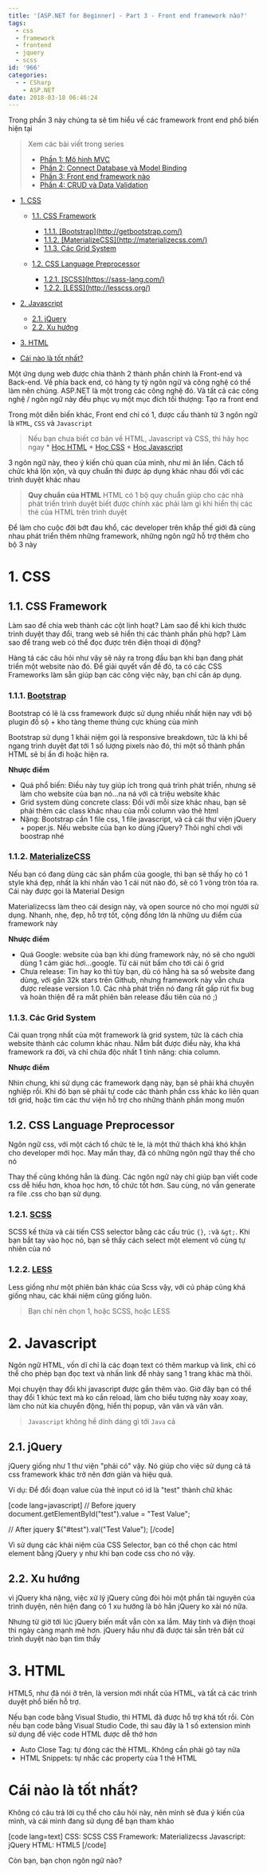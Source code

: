 ```yaml
---
title: '[ASP.NET for Beginner] - Part 3 - Front end framework nào?'
tags:
  - css
  - framework
  - frontend
  - jquery
  - scss
id: '966'
categories:
  - - CSharp
    - ASP.NET
date: 2018-03-18 06:46:24
---
```


Trong phần 3 này chúng ta sẽ tìm hiểu về các framework front end phổ biến hiện tại
<!-- more -->
> Xem các bài viết trong series
> 
> *   [Phần 1: Mô hình MVC](https://coding4food.net/2018/03/04/asp-net-for-beginner-part-1-mvc/)
> *   [Phần 2: Connect Database và Model Binding](https://coding4food.net/2018/03/11/asp-net-for-beginner-part-2-connect-database-and-model-binding/)
> *   [Phần 3: Front end framework nào](https://coding4food.net/2018/03/18/asp-net-for-beginner-part-3-front-end-framework-nao/)
> *   [Phần 4: CRUD và Data Validation](https://coding4food.net/2018/03/25/aspnet-for-beginner-part-4-crud-va-data-validation/)

*   [1. CSS](#1-css)
    
    *   [1.1. CSS Framework](#11-css-framework)
        
        *   [1.1.1. \[Bootstrap\](http://getbootstrap.com/)](#111-bootstraphttpgetbootstrapcom)
        *   [1.1.2. \[MaterializeCSS\](http://materializecss.com/)](#112-materializecsshttpmaterializecsscom)
        *   [1.1.3. Các Grid System](#113-các-grid-system)
    *   [1.2. CSS Language Preprocessor](#12-css-language-preprocessor)
        
        *   [1.2.1. \[SCSS\](https://sass-lang.com/)](#121-scsshttpssass-langcom)
        *   [1.2.2. \[LESS\](http://lesscss.org/)](#122-lesshttplesscssorg)
*   [2. Javascript](#2-javascript)
    
    *   [2.1. jQuery](#21-jquery)
    *   [2.2. Xu hướng](#22-xu-hướng)
*   [3. HTML](#3-html)
*   [Cái nào là tốt nhất?](#cái-nào-là-tốt-nhất)

Một ứng dụng web được chia thành 2 thành phần chính là Front-end và Back-end. Về phía back end, có hàng ty tỷ ngôn ngữ và công nghệ có thể làm nên chúng. ASP.NET là một trong các công nghệ đó. Và tất cả các công nghệ / ngôn ngữ này đều phục vụ một mục đích tối thượng: Tạo ra front end

Trong một diễn biến khác, Front end chỉ có 1, được cấu thành từ 3 ngôn ngữ là `HTML`, `CSS` và `Javascript`

> Nếu bạn chưa biết cơ bản về HTML, Javascript và CSS, thì hãy học ngay \* [Học HTML](https://www.w3schools.com/html/default.asp) \* [Học CSS](https://www.w3schools.com/css/) \* [Học Javascript](https://www.w3schools.com/js/)

3 ngôn ngữ này, theo ý kiến chủ quan của mình, như mì ăn liền. Cách tổ chức khá lộn xộn, và quy chuẩn thì được áp dụng khác nhau đối với các trình duyệt khác nhau

> **Quy chuẩn của HTML** HTML có 1 bộ quy chuẩn giúp cho các nhà phát triển trình duyệt biết được chính xác phải làm gì khi hiển thị các thẻ của HTML trên trình duyệt

Để làm cho cuộc đời bớt đau khổ, các developer trên khắp thế giới đã cùng nhau phát triển thêm những framework, những ngôn ngữ hỗ trợ thêm cho bộ 3 này

# 1. CSS

## 1.1. CSS Framework

Làm sao để chia web thành các cột linh hoạt? Làm sao để khi kích thước trình duyệt thay đổi, trang web sẽ hiển thị các thành phần phù hợp? Làm sao để trang web có thể đọc được trên điện thoại di động?

Hàng tá các câu hỏi như vậy sẽ nảy ra trong đầu bạn khi bạn đang phát triển một website nào đó. Để giải quyết vấn đề đó, ta có các CSS Frameworks làm sẵn giúp bạn các công việc này, bạn chỉ cần áp dụng.

### 1.1.1. [Bootstrap](http://getbootstrap.com/)

Bootstrap có lẽ là css framework được sử dụng nhiều nhất hiện nay với bộ plugin đồ sộ + kho tàng theme thủng cực khủng của mình

Bootstrap sử dụng 1 khái niệm gọi là responsive breakdown, tức là khi bề ngang trình duyệt đạt tới 1 số lượng pixels nào đó, thì một số thành phần HTML sẽ bị ẩn đi hoặc hiện ra.

**Nhược điểm**

*   Quá phổ biến: Điều này tuy giúp ích trong quá trình phát triển, nhưng sẽ làm cho website của bạn nó...na ná với cả triệu website khác
*   Grid system dùng concrete class: Đối với mỗi size khác nhau, bạn sẽ phải thêm các class khác nhau của mỗi column vào thẻ html
*   Nặng: Bootstrap cần 1 file css, 1 file javascript, và cả cái thư viện jQuery + poper.js. Nếu website của bạn ko dùng jQuery? Thôi nghỉ chơi với boostrap nhé

### 1.1.2. [MaterializeCSS](http://materializecss.com/)

Nếu bạn có đang dùng các sản phẩm của google, thì bạn sẽ thấy họ có 1 style khá đẹp, nhất là khi nhấn vào 1 cái nút nào đó, sẽ có 1 vòng tròn tỏa ra. Cái này được gọi là Material Design

Materializecss làm theo cái design này, và open source nó cho mọi người sử dụng. Nhanh, nhẹ, đẹp, hỗ trợ tốt, cộng đồng lớn là những ưu điểm của framework này

**Nhược điểm**

*   Quá Google: website của bạn khi dùng framework này, nó sẽ cho người dùng 1 cảm giác hơi...google. Từ cái nút bấm cho tới cái ô grid
*   Chưa release: Tin hay ko thì tùy bạn, dù có hằng hà sa số website đang dùng, với gần 32k stars trên Github, nhưng framework này vẫn chưa được release version 1.0. Các nhà phát triển nó đang rất gấp rút fix bug và hoàn thiện để ra mắt phiên bản release đầu tiên của nó ;)

### 1.1.3. Các Grid System

Cái quan trọng nhất của một framework là grid system, tức là cách chia website thành các column khác nhau. Nắm bắt được điều này, kha khá framework ra đời, và chỉ chứa độc nhất 1 tính năng: chia column.

**Nhược điểm**

Nhìn chung, khi sử dụng các framework dạng này, bạn sẽ phải khá chuyên nghiệp rồi. Khi đó bạn sẽ phải tự code các thành phần css khác ko liên quan tới grid, hoặc tìm các thư viện hỗ trợ cho những thành phần mong muốn

## 1.2. CSS Language Preprocessor

Ngôn ngữ css, với một cách tổ chức tè le, là một thử thách khá khó khăn cho developer mới học. May mắn thay, đã có những ngôn ngữ thay thế cho nó

Thay thế cũng không hẳn là đúng. Các ngôn ngữ này chỉ giúp bạn viết code css dễ hiểu hơn, khoa học hơn, tổ chức tốt hơn. Sau cùng, nó vẫn generate ra file .css cho bạn sử dụng.

### 1.2.1. [SCSS](https://sass-lang.com/)

SCSS kế thừa và cải tiến CSS selector bằng các cấu trúc `{}`, `:`và `&gt;`. Khi bạn bắt tay vào học nó, bạn sẽ thấy cách select một element vô cùng tự nhiên của nó

### 1.2.2. [LESS](http://lesscss.org/)

Less giống như một phiên bản khác của Scss vậy, với cú pháp cũng khá giống nhau, các khái niệm cũng giống luôn.

> Bạn chỉ nên chọn 1, hoặc SCSS, hoặc LESS

# 2. Javascript

Ngôn ngữ HTML, vốn dĩ chỉ là các đoạn text có thêm markup và link, chỉ có thể cho phép bạn đọc text và nhấn link để nhảy sang 1 trang khác mà thôi.

Mọi chuyện thay đổi khi javascript được gắn thêm vào. Giờ đây bạn có thể thay đổi 1 khúc text mà ko cần reload, làm cho biểu tượng này xoay xoay, làm cho nút kia chuyển động, hiển thị popup, vân vân và vân vân.

> `Javascript` không hề dính dáng gì tới `Java` cả

## 2.1. jQuery

jQuery giống như 1 thư viện "phải có" vậy. Nó giúp cho việc sử dụng cả tá css framework khác trở nên đơn giản và hiệu quả.

Ví dụ: Để đổi đoạn value của thẻ input có id là "test" thành chữ khác

\[code lang=javascript\] // Before jquery document.getElementById("test").value = "Test Value";

// After jquery $("#test").val("Test Value"); \[/code\]

Vì sử dụng các khái niệm của CSS Selector, bạn có thể chọn các html element bằng jQuery y như khi bạn code css cho nó vậy.

## 2.2. Xu hướng

vì jQuery khá nặng, việc xử lý jQuery cũng đòi hỏi một phần tài nguyên của trình duyện, nên hiện đang có 1 xu hướng là bỏ hẳn jQuery ko xài nó nữa.

Nhưng từ giờ tới lúc jQuery biến mất vẫn còn xa lắm. Máy tính và điện thoại thì ngày càng mạnh mẽ hơn. jQuery hầu như đã được tải sẵn trên bất cứ trình duyệt nào bạn tìm thấy

# 3. HTML

HTML5, như đã nói ở trên, là version mới nhất của HTML, và tất cả các trình duyệt phổ biến hỗ trợ.

Nếu bạn code bằng Visual Studio, thì HTML đã được hỗ trợ khá tốt rồi. Còn nếu bạn code bằng Visual Studio Code, thì sau đây là 1 số extension mình sử dụng để việc code HTML được dễ thở hơn

*   Auto Close Tag: tự đóng các thẻ HTML. Không cần phải gõ tay nữa
*   HTML Snippets: tự nhắc các property của 1 thẻ HTML

# Cái nào là tốt nhất?

Không có câu trả lời cụ thể cho câu hỏi này, nên mình sẽ đưa ý kiến của mình, và cái mình đang sử dụng để bạn tham khảo

\[code lang=text\] CSS: SCSS CSS Framework: Materializecss Javascript: jQuery HTML: HTML5 \[/code\]

Còn bạn, bạn chọn ngôn ngữ nào?